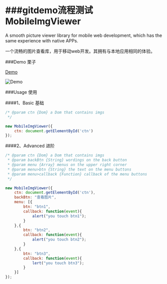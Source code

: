 ###gitdemo流程测试
MobileImgViewer
===============
A smooth picture viewer library for mobile web development, which has the same experience with native APPs.

一个流畅的图片查看库，用于移动web开发。其拥有与本地应用相同的体验。

###Demo 栗子

[Demo](http://littendomo.sinaapp.com/mobileImgviewer/example.html)

![Demo](http://littendomo.sinaapp.com/mobileImgviewer/demo.gif)

###Usage 使用

####1、Basic 基础

```js
/* @param ctn {Dom} a Dom that contains imgs
 */

new MobileImgViewer({
	ctn: document.getElementById('ctn')
});
```

####2、Advanced 进阶

```js
/* @param ctn {Dom} a Dom that contains imgs
 * @param backBtn {String} wordings on the back button
 * @param menu {Array} menus on the upper right corner
 * @param menu>btn {String} the text on the menu buttons
 * @param menu>callback {Function} callback of the menu buttons
 */

new MobileImgViewer({
	ctn: document.getElementById('ctn'),
	backBtn: "查看图片",
	menu: [{
		btn: "btn1",
		callback: function(event){
			alert("you touch btn1");
		}
	},{
		btn: "btn2",
		callback: function(event){
			alert("you touch btn2");
		}
	},{
		btn: "btn3",
		callback: function(event){
			lert("you touch btn3");
		}
	}]
});
```